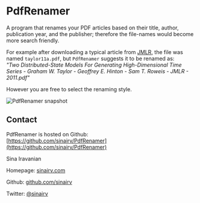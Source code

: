 # PdfRenamer

A program that renames your PDF articles based on their title, author, publication year, and the publisher; therefore the file-names would become more search friendly.

For example after downloading a typical article from [JMLR](http://www.jmlr.org), the file was named `taylor11a.pdf`, but `PdfRenamer` suggests it to be renamed as:  
*"Two Distributed-State Models For Generating High-Dimensional Time Series - Graham W. Taylor - Geoffrey E. Hinton - Sam T. Roweis - JMLR - 2011.pdf"*

However you are free to select the renaming style.

![PdfRenamer snapshot](http://sinairv.github.io/pdfrenamer/images/PdfRenamer.png)

## Contact

PdfRenamer is hosted on Github:  
[https://github.com/sinairv/PdfRenamer](https://github.com/sinairv/PdfRenamer)

Sina Iravanian

Homepage: [sinairv.com](http://www.sinairv.com)

Github: [github.com/sinairv](https://github.com/sinairv)

Twitter: [@sinairv](http://www.twitter.com/sinairv)
